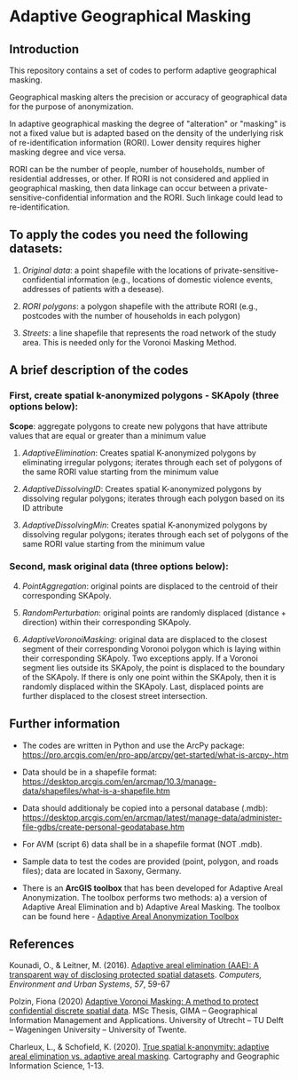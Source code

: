 # Adaptive Geographical Masking

## Introduction

This repository contains a set of codes to perform adaptive geographical masking.

Geographical masking alters the precision or accuracy of geographical data for the purpose of anonymization.

In adaptive geographical masking the degree of &quot;alteration&quot; or &quot;masking&quot; is not a fixed value but is adapted based on the density of the underlying risk of re-identification information (RORI). Lower density requires higher masking degree and vice versa.

RORI can be the number of people, number of households, number of residential addresses, or other. If RORI is not considered and applied in geographical masking, then data linkage can occur between a private-sensitive-confidential information and the RORI. Such linkage could lead to re-identification.

## To apply the codes you need the following datasets:
1. _Original data_: a point shapefile with the locations of private-sensitive-confidential information (e.g., locations of domestic violence events, addresses of patients with a desease).

2. _RORI polygons_: a polygon shapefile with the attribute RORI (e.g., postcodes with the number of households in each polygon)

3. _Streets_: a line shapefile that represents the road network of the study area. This is needed only for the Voronoi Masking Method.


## A brief description of the codes

### First, create spatial k-anonymized polygons - SKApoly (three options below):
**Scope**: aggregate polygons to create new polygons that have attribute values that are equal or greater than a minimum value

1. _AdaptiveElimination_: Creates spatial K-anonymized polygons by eliminating irregular polygons; iterates through each set of polygons of the same RORI value starting from the minimum value

2. _AdaptiveDissolvingID_: Creates spatial K-anonymized polygons by dissolving regular polygons; iterates through each polygon based on its ID attribute

3. _AdaptiveDissolvingMin_: Creates spatial K-anonymized polygons by dissolving regular polygons; iterates through each set of polygons of the same RORI value starting from the minimum value

### Second, mask original data (three options below):
4. _PointAggregation_: original points are displaced to the centroid of their corresponding SKApoly.

5. _RandomPerturbation_: original points are randomly displaced (distance + direction) within their corresponding SKApoly.

6. _AdaptiveVoronoiMasking_: original data are displaced to the closest segment of their corresponding Voronoi polygon which is laying within their corresponding SKApoly. Two exceptions apply. If a Voronoi segment lies outside its SKApoly, the point is displaced to the boundary of the SKApoly. If there is only one point within the SKApoly, then it is randomly displaced within the SKApoly. Last, displaced points are further displaced to the closest street intersection.

## Further information
- The codes are written in Python and use the ArcPy package: https://pro.arcgis.com/en/pro-app/arcpy/get-started/what-is-arcpy-.htm
- Data should be in a shapefile format: https://desktop.arcgis.com/en/arcmap/10.3/manage-data/shapefiles/what-is-a-shapefile.htm 
- Data should additionaly be copied into a personal database (.mdb): https://desktop.arcgis.com/en/arcmap/latest/manage-data/administer-file-gdbs/create-personal-geodatabase.htm
- For AVM (script 6) data shall be in a shapefile format (NOT .mdb).
- Sample data to test the codes are provided (point, polygon, and roads files); data are located in Saxony, Germany.

- There is an **ArcGIS toolbox** that has been developed for Adaptive Areal Anonymization. The toolbox performs two methods: a) a version of Adaptive Areal Elimination and b) Adaptive Areal Masking. The toolbox can be found here - [Adaptive Areal Anonymization Toolbox](https://www.arcgis.com/home/item.html?id=3ef11e690c1841c78df70433a2720724) 

## References

Kounadi, O., &amp; Leitner, M. (2016). [Adaptive areal elimination (AAE): A transparent way of disclosing protected spatial datasets](https://www.sciencedirect.com/science/article/pii/S0198971516300047). _Computers, Environment and Urban Systems_, _57_, 59-67

Polzin, Fiona (2020) [Adaptive Voronoi Masking: A method to protect confidential discrete spatial data](https://studenttheses.library.uu.nl/search.php?m=course&amp;course=Geographical%20Information%20Management%20and%20Applications%20%28GIMA%29&amp;language=nl). MSc Thesis, GIMA – Geographical Information Management and Applications. University of Utrecht – TU Delft – Wageningen University – University of Twente.

Charleux, L., & Schofield, K. (2020). [True spatial k-anonymity: adaptive areal elimination vs. adaptive areal masking](https://doi.org/10.1080/15230406.2020.1794975). Cartography and Geographic Information Science, 1-13.
